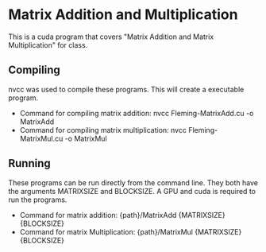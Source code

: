 # Matrix Addition and Multiplication
This is a cuda program that covers "Matrix Addition and Matrix Multiplication" for class.

## Compiling
nvcc was used to compile these programs. This will create a executable program.
* Command for compiling matrix addition: nvcc Fleming-MatrixAdd.cu -o MatrixAdd
* Command for compiling matrix multiplication: nvcc Fleming-MatrixMul.cu -o MatrixMul

## Running
These programs can be run directly from the command line. They both have the arguments MATRIXSIZE and BLOCKSIZE. A GPU and cuda is required to run the programs.
* Command for matrix addition: {path}/MatrixAdd {MATRIXSIZE} {BLOCKSIZE}
* Command for matrix Multiplication: {path}/MatrixMul {MATRIXSIZE} {BLOCKSIZE}
